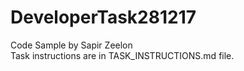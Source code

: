 # DeveloperTask281217

Code Sample by Sapir Zeelon  
Task instructions are in TASK_INSTRUCTIONS.md file.
